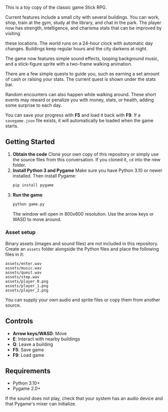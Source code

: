 This is a toy copy of the classic game Stick RPG.

Current features include a small city with several buildings. You can work, shop,
train at the gym, study at the library, and chat in the park. The player now has
strength, intelligence, and charisma stats that can be improved by visiting

these locations. The world runs on a 24-hour clock with automatic day changes.
Buildings keep regular hours and the city darkens at night.

The game now features simple sound effects, looping background music, and a
stick-figure sprite with a two-frame walking animation.

There are a few simple quests to guide you, such as earning a set amount of
cash or raising your stats. The current quest is shown under the stats bar.

Random encounters can also happen while walking around. These short events may
reward or penalize you with money, stats, or health, adding some surprise to
each day.

You can save your progress with **F5** and load it back with **F9**. If a
`savegame.json` file exists, it will automatically be loaded when the game
starts.

## Getting Started

1. **Obtain the code**
   Clone your own copy of this repository or simply use the source files from
   this conversation. If you cloned it, `cd` into the new folder.
2. **Install Python 3 and Pygame**
   Make sure you have Python 3.10 or newer installed. Then install Pygame:
   ```bash
   pip install pygame
   ```
3. **Run the game**
   ```bash
   python game.py
   ```
   The window will open in 800x600 resolution. Use the arrow keys or WASD to move around.

### Asset setup

Binary assets (images and sound files) are not included in this repository. Create an
`assets` folder alongside the Python files and place the following files in it:

```
assets/enter.wav
assets/music.wav
assets/quest.wav
assets/step.wav
assets/player_0.png
assets/player_1.png
assets/player_2.png
```

You can supply your own audio and sprite files or copy them from another source.

## Controls

- **Arrow keys/WASD**: Move
- **E**: Interact with nearby buildings
- **Q**: Leave a building
- **F5**: Save game
- **F9**: Load game

## Requirements

- Python 3.10+
- Pygame 2.0+

If the sound does not play, check that your system has an audio device and that Pygame's mixer can initialize.

